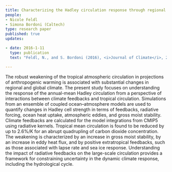 ```yaml
---
title: Characterizing the Hadley circulation response through regional climate feedbacks 
people:
- Nicole Feldl
- Simona Bordoni (Caltech)
type: research paper
published: true
updates:

- date: 2016-1-11
  type: publication
  text: "Feldl, N., and S. Bordoni (2016), <i>Journal of Climate</i>, 29, 613-622, [doi:10.1175/JCLI-D-15-0424.1](https://doi.org/10.1175/JCLI-D-15-0424.1)."

---
```


The robust weakening of the tropical atmospheric circulation in projections of anthropogenic warming is associated with substantial changes in regional and global climate. The present study focuses on understanding the response of the annual-mean Hadley circulation from a perspective of interactions between climate feedbacks and tropical circulation. Simulations from an ensemble of coupled ocean–atmosphere models are used to quantify changes in Hadley cell strength in terms of feedbacks, radiative forcing, ocean heat uptake, atmospheric eddies, and gross moist stability. Climate feedbacks are calculated for the model integrations from CMIP5 using radiative kernels. Tropical mean circulation is found to be reduced by up to 2.6%/K for an abrupt quadrupling of carbon dioxide concentration. The weakening is characterized by an increase in gross moist stability, by an increase in eddy heat flux, and by positive extratropical feedbacks, such as those associated with lapse rate and sea ice response. Understanding the impact of radiative feedbacks on the large-scale circulation provides a framework for constraining uncertainty in the dynamic climate response, including the hydrological cycle.
